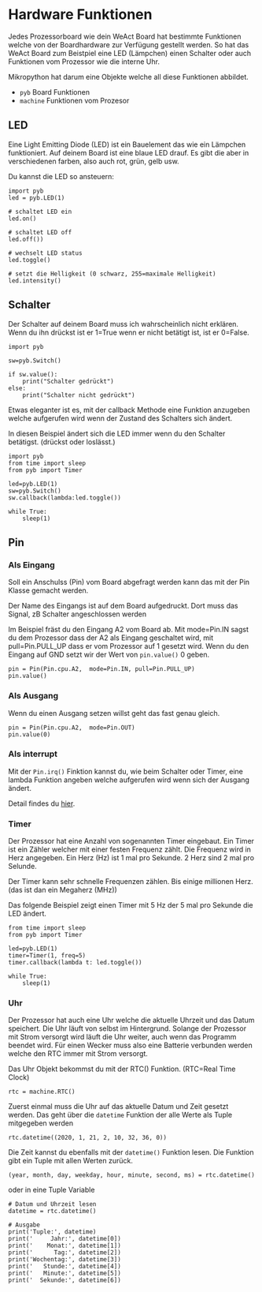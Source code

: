 # Hardware Funktionen

Jedes Prozessorboard wie dein WeAct Board hat bestimmte Funktionen welche von der Boardhardware zur Verfügung gestellt werden. So hat das WeAct Board zum Beistpiel eine LED (Lämpchen) einen Schalter oder auch Funktionen vom Prozessor wie die interne Uhr.

Mikropython hat darum eine Objekte welche all diese Funktionen abbildet.

- `pyb` Board Funktionen
- `machine` Funktionen vom Prozesor


## LED

Eine Light Emitting Diode (LED) ist ein Bauelement das wie ein Lämpchen funktioniert. Auf deinem Board ist eine blaue LED drauf. Es gibt die aber in verschiedenen farben, also auch rot, grün, gelb usw.

Du kannst die LED so ansteuern:

```
import pyb
led = pyb.LED(1)

# schaltet LED ein
led.on()

# schaltet LED off
led.off())

# wechselt LED status 
led.toggle()

# setzt die Helligkeit (0 schwarz, 255=maximale Helligkeit)
led.intensity()
```

## Schalter

Der Schalter auf deinem Board muss ich wahrscheinlich nicht erklären. Wenn du ihn drückst ist er 1=True wenn er nicht betätigt ist, ist er 0=False.


```
import pyb

sw=pyb.Switch()

if sw.value():
    print("Schalter gedrückt")
else:
    print("Schalter nicht gedrückt")

```
Etwas eleganter ist es, mit der callback Methode eine Funktion anzugeben welche aufgerufen wird wenn der Zustand des Schalters sich ändert.

In diesen Beispiel ändert sich die LED immer wenn du den Schalter betätigst. (drückst oder loslässt.)

```
import pyb
from time import sleep
from pyb import Timer

led=pyb.LED(1)
sw=pyb.Switch()
sw.callback(lambda:led.toggle())

while True:
    sleep(1)
```
## Pin

### Als Eingang

Soll ein Anschulss (Pin) vom Board abgefragt werden kann das mit der Pin Klasse gemacht werden.

Der Name des Eingangs ist auf dem Board aufgedruckt. Dort muss das Signal, zB Schalter angeschlossen werden

Im Beispiel fräst du den Eingang A2 vom Board ab. Mit mode=Pin.IN sagst du dem Prozessor dass der A2 als Eingang geschaltet wird, mit pull=Pin.PULL_UP dass er 
vom Prozessor auf 1 gesetzt wird. Wenn du den Eingang auf GND setzt wir der Wert von `pin.value()` 0 geben.

```
pin = Pin(Pin.cpu.A2,  mode=Pin.IN, pull=Pin.PULL_UP)
pin.value()
```
### Als Ausgang

Wenn du einen Ausgang setzen willst geht das fast genau gleich.

```
pin = Pin(Pin.cpu.A2,  mode=Pin.OUT)
pin.value(0)
```

### Als interrupt

Mit der `Pin.irq()` Finktion kannst du, wie beim Schalter oder Timer, eine lambda Funktion angeben welche aufgerufen wird wenn sich der Ausgang ändert.

Detail findes du [hier](https://docs.micropython.org/en/v1.9.3/wipy/library/machine.Pin.html).

### Timer

Der Prozessor hat eine Anzahl von sogenannten Timer eingebaut. Ein Timer ist ein Zähler welcher mit einer festen Frequenz zählt. Die Frequenz wird in Herz angegeben. Ein Herz (Hz) ist 1 mal pro Sekunde. 2 Herz sind 2 mal pro Selunde.

Der Timer kann sehr schnelle Frequenzen zählen. Bis einige millionen Herz. (das ist dan ein Megaherz (MHz))

Das folgende Beispiel zeigt einen Timer mit 5 Hz der 5 mal pro Sekunde die LED ändert.

```
from time import sleep
from pyb import Timer

led=pyb.LED(1)
timer=Timer(1, freq=5)
timer.callback(lambda t: led.toggle())

while True:
    sleep(1)

```
### Uhr

Der Prozessor hat auch eine Uhr welche die aktuelle Uhrzeit und das Datum  speichert. Die Uhr läuft von selbst im Hintergrund.
Solange der Prozessor mit Strom versorgt wird läuft die Uhr weiter, auch wenn das Programm beendet wird. Für einen Wecker muss also eine Batterie verbunden werden welche den RTC immer mit Strom versorgt.

Das Uhr Objekt bekommst du mit der RTC() Funktion. (RTC=Real Time Clock)

```
rtc = machine.RTC()
```

Zuerst einmal muss die Uhr auf das aktuelle Datum und Zeit gesetzt werden. Das geht über die `datetime` Funktion der alle Werte als Tuple mitgegeben werden

```
rtc.datetime((2020, 1, 21, 2, 10, 32, 36, 0))
```

Die Zeit kannst du ebenfalls mit der `datetime()` Funktion lesen. Die Funktion gibt ein Tuple mit allen Werten zurück.

```
(year, month, day, weekday, hour, minute, second, ms) = rtc.datetime()
```

oder in eine Tuple Variable

```
# Datum und Uhrzeit lesen
datetime = rtc.datetime()

# Ausgabe
print('Tuple:', datetime)
print('     Jahr:', datetime[0])
print('    Monat:', datetime[1])
print('      Tag:', datetime[2])
print('Wochentag:', datetime[3])
print('   Stunde:', datetime[4])
print('   Minute:', datetime[5])
print('  Sekunde:', datetime[6])
```
